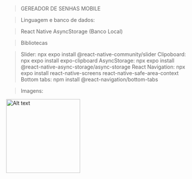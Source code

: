 > GEREADOR DE SENHAS MOBILE

> Linguagem e banco de dados:

  > React Native
  > AsyncStorage (Banco Local)

> Bibliotecas

  > Slider: npx expo install @react-native-community/slider
  > Clipoboard: npx expo install expo-clipboard
  > AsyncStorage: npx expo install @react-native-async-storage/async-storage
  > React Navigation: npx expo install react-native-screens react-native-safe-area-context
  > Bottom tabs: npm install @react-navigation/bottom-tabs

> Imagens:
   <img src="relative/path/to/image.png" alt="Alt text" width="200"/>
 
